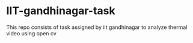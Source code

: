 # IIT-gandhinagar-task
This repo consists of  task assigned by iit gandhinagar to analyze thermal video using open cv 
